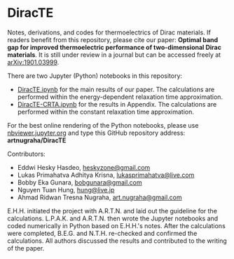 # DiracTE
Notes, derivations, and codes for thermoelectrics of Dirac materials. If readers benefit from this repository, please cite our paper: <strong>Optimal band gap for improved thermoelectric performance of two-dimensional Dirac materials</strong>. It is still under review in a journal but can be accessed freely at <a href="https://arxiv.org/abs/1901.03999">arXiv:1901.03999</a>.

There are two Jupyter (Python) notebooks in this repository:
- <a href="https://nbviewer.jupyter.org/github/artnugraha/DiracTE/blob/master/DiracTE.ipynb">DiracTE.ipynb</a> for the main results of our paper. The calculations are performed within the energy-dependent relaxation time approximation.
- <a href="https://nbviewer.jupyter.org/github/artnugraha/DiracTE/blob/master/DiracTE-CRTA.ipynb">DiracTE-CRTA.ipynb</a> for the results in Appendix. The calculations are performed within the constant relaxation time approximation.

For the best online rendering of the Python notebooks, please use <a href="https://nbviewer.jupyter.org/">nbviewer.jupyter.org</a> and type this GitHub repository address: <strong>artnugraha/DiracTE</strong>

Contributors:
- Eddwi Hesky Hasdeo, <a href="mailto:heskyzone@gmail.com">heskyzone@gmail.com</a>
- Lukas Primahatva Adhitya Krisna, <a href="mailto:lukasprimahatva@live.com">lukasprimahatva@live.com</a>
- Bobby Eka Gunara, <a href="mailto:bobgunara@gmail.com">bobgunara@gmail.com</a>
- Nguyen Tuan Hung, <a href="mailto:hung@live.jp">hung@live.jp</a>
- Ahmad Ridwan Tresna Nugraha, <a href="mailto:art.nugraha@gmail.com">art.nugraha@gmail.com</a>

E.H.H. initiated the project with A.R.T.N. and laid out the guideline for the calculations. L.P.A.K. and A.R.T.N. then wrote the Jupyter notebooks and coded numerically in Python based on  E.H.H.'s notes.  After the calculations were completed, B.E.G. and N.T.H. re-checked and confirmed the calculations.  All authors discussed the results and contributed to the writing of the paper.
